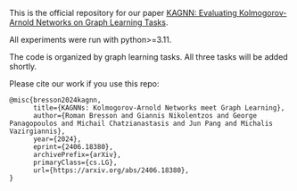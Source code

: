 This is the official repository for our paper [KAGNN: Evaluating Kolmogorov-Arnold Networks on Graph Learning Tasks]([https://arxiv.org/pdf/2402.02862.pdf](https://arxiv.org/abs/2406.18354)).

All experiments were run with python>=3.11.

The code is organized by graph learning tasks. All three tasks will be added shortly.

Please cite our work if you use this repo:

```
@misc{bresson2024kagnn,
      title={KAGNNs: Kolmogorov-Arnold Networks meet Graph Learning}, 
      author={Roman Bresson and Giannis Nikolentzos and George Panagopoulos and Michail Chatzianastasis and Jun Pang and Michalis Vazirgiannis},
      year={2024},
      eprint={2406.18380},
      archivePrefix={arXiv},
      primaryClass={cs.LG},
      url={https://arxiv.org/abs/2406.18380}, 
}
```
